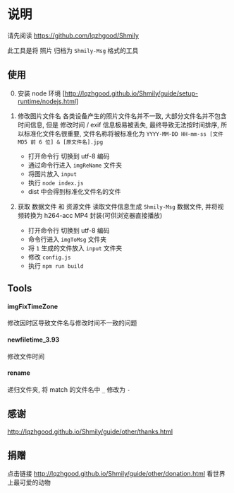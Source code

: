 # 说明

请先阅读 https://github.com/lqzhgood/Shmily

此工具是将 照片 归档为 `Shmily-Msg` 格式的工具

## 使用

0. 安装 node 环境 [http://lqzhgood.github.io/Shmily/guide/setup-runtime/nodejs.html]
1. 修改图片文件名
   各类设备产生的照片文件名并不一致, 大部分文件名并不包含时间信息, 但是 修改时间 / exif 信息极易被丢失, 最终导致无法按时间排序, 所以标准化文件名很重要, 文件名称将被标准化为 `YYYY-MM-DD HH-mm-ss [文件 MD5 前 6 位] & [原文件名].jpg`

    - 打开命令行 切换到 utf-8 编码
    - 通过命令行进入 `imgReName` 文件夹
    - 将图片放入 `input`
    - 执行 `node index.js`
    - dist 中会得到标准化文件名的文件

2. 获取 数据文件 和 资源文件
   读取文件信息生成 `Shmily-Msg` 数据文件, 并将视频转换为 h264-acc MP4 封装(可供浏览器直接播放)

    - 打开命令行 切换到 utf-8 编码
    - 命令行进入 `imgToMsg` 文件夹
    - 将 `1` 生成的文件放入 `input` 文件夹
    - 修改 `config.js`
    - 执行 `npm run build`

## Tools

#### imgFixTimeZone

修改因时区导致文件名与修改时间不一致的问题

#### newfiletime_3.93

修改文件时间

#### rename

递归文件夹, 将 match 的文件名中 `_` 修改为 `-`


## 感谢

http://lqzhgood.github.io/Shmily/guide/other/thanks.html

## 捐赠

点击链接 http://lqzhgood.github.io/Shmily/guide/other/donation.html 看世界上最可爱的动物
